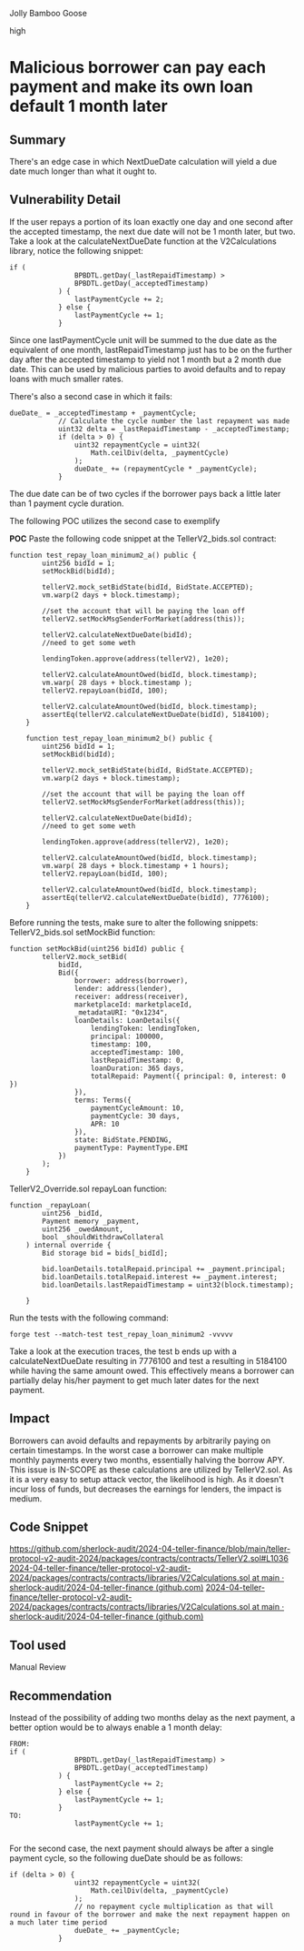 Jolly Bamboo Goose

high

# Malicious borrower can pay each payment and make its own loan default 1 month later

## Summary
There's an edge case in which NextDueDate calculation will yield a due date much longer than what it ought to.
## Vulnerability Detail
If the user repays a portion of its loan exactly one day and one second after the accepted timestamp, the next due date will not be 1 month later, but two.
Take a look at the calculateNextDueDate function at the V2Calculations library, notice the following snippet:
```solidity
if (
                BPBDTL.getDay(_lastRepaidTimestamp) >
                BPBDTL.getDay(_acceptedTimestamp)
            ) {
                lastPaymentCycle += 2;
            } else {
                lastPaymentCycle += 1;
            }
```

Since one lastPaymentCycle unit will be summed to the due date as the equivalent of one month, lastRepaidTimestamp just has to be on the further day after the accepted timestamp to yield not 1 month but a 2 month due date. This can be used by malicious parties to avoid defaults and to repay loans with much smaller rates.

There's also a second case in which it fails:
```solidity
dueDate_ = _acceptedTimestamp + _paymentCycle;
            // Calculate the cycle number the last repayment was made
            uint32 delta = _lastRepaidTimestamp - _acceptedTimestamp;
            if (delta > 0) {
                uint32 repaymentCycle = uint32(
                    Math.ceilDiv(delta, _paymentCycle)
                );
                dueDate_ += (repaymentCycle * _paymentCycle);
            }
```
The due date can be of two cycles if the borrower pays back a little later than 1 payment cycle duration. 

The following POC utilizes the second case to exemplify

**POC**
Paste the following code snippet at the TellerV2_bids.sol contract:
```solidity
function test_repay_loan_minimum2_a() public {
        uint256 bidId = 1;
        setMockBid(bidId);

        tellerV2.mock_setBidState(bidId, BidState.ACCEPTED);
        vm.warp(2 days + block.timestamp);

        //set the account that will be paying the loan off
        tellerV2.setMockMsgSenderForMarket(address(this));

        tellerV2.calculateNextDueDate(bidId);
        //need to get some weth

        lendingToken.approve(address(tellerV2), 1e20);

        tellerV2.calculateAmountOwed(bidId, block.timestamp);
        vm.warp( 28 days + block.timestamp );
        tellerV2.repayLoan(bidId, 100);

        tellerV2.calculateAmountOwed(bidId, block.timestamp);
        assertEq(tellerV2.calculateNextDueDate(bidId), 5184100);
    }

    function test_repay_loan_minimum2_b() public {
        uint256 bidId = 1;
        setMockBid(bidId);

        tellerV2.mock_setBidState(bidId, BidState.ACCEPTED);
        vm.warp(2 days + block.timestamp);

        //set the account that will be paying the loan off
        tellerV2.setMockMsgSenderForMarket(address(this));

        tellerV2.calculateNextDueDate(bidId);
        //need to get some weth

        lendingToken.approve(address(tellerV2), 1e20);

        tellerV2.calculateAmountOwed(bidId, block.timestamp);
        vm.warp( 28 days + block.timestamp + 1 hours);
        tellerV2.repayLoan(bidId, 100);

        tellerV2.calculateAmountOwed(bidId, block.timestamp);
        assertEq(tellerV2.calculateNextDueDate(bidId), 7776100);
    }
```


Before running the tests, make sure to alter the following snippets:
TellerV2_bids.sol setMockBid function:
```solidity
function setMockBid(uint256 bidId) public {
        tellerV2.mock_setBid(
            bidId,
            Bid({
                borrower: address(borrower),
                lender: address(lender),
                receiver: address(receiver),
                marketplaceId: marketplaceId,
                _metadataURI: "0x1234",
                loanDetails: LoanDetails({
                    lendingToken: lendingToken,
                    principal: 100000,
                    timestamp: 100,
                    acceptedTimestamp: 100,
                    lastRepaidTimestamp: 0,
                    loanDuration: 365 days,
                    totalRepaid: Payment({ principal: 0, interest: 0 })
                }),
                terms: Terms({
                    paymentCycleAmount: 10,
                    paymentCycle: 30 days,
                    APR: 10
                }),
                state: BidState.PENDING,
                paymentType: PaymentType.EMI
            })
        );
    }
```

TellerV2_Override.sol repayLoan function:
```solidity
function _repayLoan(
        uint256 _bidId,
        Payment memory _payment,
        uint256 _owedAmount,
        bool _shouldWithdrawCollateral
    ) internal override {
        Bid storage bid = bids[_bidId];

        bid.loanDetails.totalRepaid.principal += _payment.principal;
        bid.loanDetails.totalRepaid.interest += _payment.interest;
        bid.loanDetails.lastRepaidTimestamp = uint32(block.timestamp);
        
    }
```

Run the tests with the following command:
```shell
forge test --match-test test_repay_loan_minimum2 -vvvvv 
```

Take a look at the execution traces, the test b ends up with a calculateNextDueDate resulting in 7776100 and test a resulting in 5184100 while having the same amount owed. This effectively means a borrower can partially delay his/her payment to get much later dates for the next payment.
## Impact
Borrowers can avoid defaults and repayments by arbitrarily paying on certain timestamps. In the worst case a borrower can make multiple monthly payments every two months, essentially halving the borrow APY.
This issue is IN-SCOPE as these calculations are utilized by TellerV2.sol.
As it is a very easy to setup attack vector, the likelihood is high. As it doesn't incur loss of funds, but decreases the earnings for lenders, the impact is medium.
## Code Snippet
https://github.com/sherlock-audit/2024-04-teller-finance/blob/main/teller-protocol-v2-audit-2024/packages/contracts/contracts/TellerV2.sol#L1036
[2024-04-teller-finance/teller-protocol-v2-audit-2024/packages/contracts/contracts/libraries/V2Calculations.sol at main · sherlock-audit/2024-04-teller-finance (github.com)](https://github.com/sherlock-audit/2024-04-teller-finance/blob/main/teller-protocol-v2-audit-2024/packages/contracts/contracts/libraries/V2Calculations.sol#L199)
[2024-04-teller-finance/teller-protocol-v2-audit-2024/packages/contracts/contracts/libraries/V2Calculations.sol at main · sherlock-audit/2024-04-teller-finance (github.com)](https://github.com/sherlock-audit/2024-04-teller-finance/blob/main/teller-protocol-v2-audit-2024/packages/contracts/contracts/libraries/V2Calculations.sol#L185)

## Tool used

Manual Review

## Recommendation
Instead of the possibility of adding two months delay as the next payment, a better option would be to always enable a 1 month delay:
```solidity
FROM:
if (
                BPBDTL.getDay(_lastRepaidTimestamp) >
                BPBDTL.getDay(_acceptedTimestamp)
            ) {
                lastPaymentCycle += 2;
            } else {
                lastPaymentCycle += 1;
            }
TO:
                lastPaymentCycle += 1;


```

For the second case, the next payment should always be after a single payment cycle, so the following dueDate should be as follows:
```solidity
if (delta > 0) {
                uint32 repaymentCycle = uint32(
                    Math.ceilDiv(delta, _paymentCycle)
                );
                // no repayment cycle multiplication as that will round in favour of the borrower and make the next repayment happen on a much later time period
                dueDate_ += _paymentCycle;
            }
```
